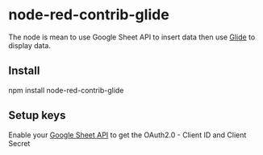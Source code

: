# node-red-contrib-glide


The node is mean to use Google Sheet API to insert data then use [Glide](https://go.glideapps.com/) to display data.


## Install

npm install node-red-contrib-glide


## Setup keys
Enable your [Google Sheet API](https://console.developers.google.com/apis/api/sheets.googleapis.com/overview) to get the OAuth2.0 - Client ID and Client Secret
